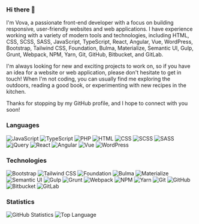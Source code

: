 ### Hi there 👋

I'm Vova, a passionate front-end developer with a focus on building responsive, user-friendly websites and web applications. I have experience working with a variety of modern tools and technologies, including HTML, CSS, SCSS, SASS, JavaScript, TypeScript, React, Angular, Vue, WordPress, Bootstrap, Tailwind CSS, Foundation, Bulma, Materialize, Semantic UI, Gulp, Grunt, Webpack, NPM, Yarn, Git, GitHub, Bitbucket, and GitLab.

I'm always looking for new and exciting projects to work on, so if you have an idea for a website or web application, please don't hesitate to get in touch! When I'm not coding, you can usually find me exploring the outdoors, reading a good book, or experimenting with new recipes in the kitchen.

Thanks for stopping by my GitHub profile, and I hope to connect with you soon!

### Languages

![JavaScript](https://img.shields.io/badge/-JavaScript-000?&logo=JavaScript)
![TypeScript](https://img.shields.io/badge/-TypeScript-000?&logo=TypeScript)
![PHP](https://img.shields.io/badge/-PHP-000?&logo=PHP)
![HTML](https://img.shields.io/badge/-HTML-000?&logo=HTML5)
![CSS](https://img.shields.io/badge/-CSS-000?&logo=CSS3)
![SCSS](https://img.shields.io/badge/-SCSS-000?&logo=SASS)
![SASS](https://img.shields.io/badge/-SASS-000?&logo=SASS)
![jQuery](https://img.shields.io/badge/-jQuery-000?&logo=jQuery)
![React](https://img.shields.io/badge/-React-000?&logo=React)
![Angular](https://img.shields.io/badge/-Angular-000?&logo=Angular)
![Vue](https://img.shields.io/badge/-Vue-000?&logo=Vue.js)
![WordPress](https://img.shields.io/badge/-WordPress-000?&logo=WordPress)

### Technologies

![Bootstrap](https://img.shields.io/badge/-Bootstrap-000?&logo=Bootstrap)
![Tailwind CSS](https://img.shields.io/badge/-Tailwind%20CSS-000?&logo=Tailwind-CSS)
![Foundation](https://img.shields.io/badge/-Foundation-000?&logo=Foundation)
![Bulma](https://img.shields.io/badge/-Bulma-000?&logo=Bulma)
![Materialize](https://img.shields.io/badge/-Materialize-000?&logo=Materialize)
![Semantic UI](https://img.shields.io/badge/-Semantic%20UI-000?&logo=Semantic-UI)
![Gulp](https://img.shields.io/badge/-Gulp-000?&logo=Gulp)
![Grunt](https://img.shields.io/badge/-Grunt-000?&logo=Grunt)
![Webpack](https://img.shields.io/badge/-Webpack-000?&logo=Webpack)
![NPM](https://img.shields.io/badge/-NPM-000?&logo=NPM)
![Yarn](https://img.shields.io/badge/-Yarn-000?&logo=Yarn)
![Git](https://img.shields.io/badge/-Git-000?&logo=Git)
![GitHub](https://img.shields.io/badge/-GitHub-000?&logo=GitHub)
![Bitbucket](https://img.shields.io/badge/-Bitbucket-000?&logo=Bitbucket)
![GitLab](https://img.shields.io/badge/-GitLab-000?&logo=GitLab)

### Statistics

![GitHub Statistics ](https://github-readme-stats.vercel.app/api?username=vovaddk&show_icons=true&theme=radical)
![Top Language](https://github-readme-stats.vercel.app/api/top-langs/?username=vovaddk&layout=compact)
